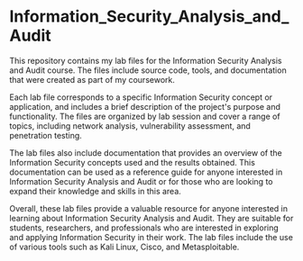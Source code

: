 # Information_Security_Analysis_and_Audit
This repository contains my lab files for the Information Security Analysis and Audit course. The files include source code, tools, and documentation that were created as part of my coursework.

Each lab file corresponds to a specific Information Security concept or application, and includes a brief description of the project's purpose and functionality. The files are organized by lab session and cover a range of topics, including network analysis, vulnerability assessment, and penetration testing.

The lab files also include documentation that provides an overview of the Information Security concepts used and the results obtained. This documentation can be used as a reference guide for anyone interested in Information Security Analysis and Audit or for those who are looking to expand their knowledge and skills in this area.

Overall, these lab files provide a valuable resource for anyone interested in learning about Information Security Analysis and Audit. They are suitable for students, researchers, and professionals who are interested in exploring and applying Information Security in their work. The lab files include the use of various tools such as Kali Linux, Cisco, and Metasploitable.

